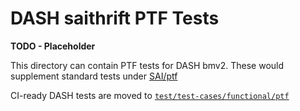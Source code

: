 # DASH saithrift PTF Tests
**TODO - Placeholder**

This directory can contain PTF tests for DASH bmv2. These would supplement standard tests under [SAI/ptf](../../SAI/ptf)

CI-ready DASH tests are moved to [`test/test-cases/functional/ptf`](../../../../test/test-cases/functional/ptf/)
